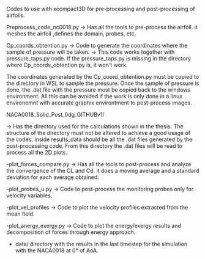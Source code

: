 Codes to use with xcompact3D for pre-processing and post-processing of airfoils.

Preprocess_code_nc0018.py 
-> Has all the tools to pre-process the airfoil. it meshes the airfoil ,defines the domain, probes, etc.

Cp_coords_obtention.py
-> Code to generate the coordinates where the sample of pressure will be taken.
    -> This code works together with pressure_taps.py code. If the pressure_taps.py is missing in the 
        directory where Cp_coords_obtention.py is, it won't work.

The coordinates generated by the Cp_coord_obtention.py must be copied to the directory in WSL to sample the
pressure. Once the sample of pressure is done, the .dat file with the pressure must be copied back to the windows environment.
All this can be avoided if the work is only done in a linux environemnt with accurate graphix environtment to post-process images.



NACA0018_Solid_Post_0dg_GITHUBv1/

-> Has the directory used for the calculations shown in the thesis. The structure of the directory must not be altered 
to achieve a good usage of the codes. Inside results_data should be all the .dat files generated by the post-processing code.
From this directory the .dat files will be read to process all the 2D plots.

  -plot_forces_compare.py
    -> Has all the tools to post-process and analyze the convergence of the CL and Cd.
      it does a moving average and a standard deviation for each average obtained.

 -plot_probes_u.py
    -> Code to post-process the monitoring probes only for velocity variables.

 -plot_vel_profiles
   -> Code to plot the velocity profiles extracted from the mean field.

 -plot_anergy_exergy.py
   -> Code to plot the energy/exergy results and decomposition of forces through energy approach.

- data/
  directory with the results in the last timestep for the simulation with the NACA0018 at 0° of AoA.


  
